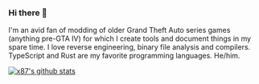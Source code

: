 ### Hi there 👋

I'm an avid fan of modding of older Grand Theft Auto series games (anything pre-GTA IV) for which I create tools and document things in my spare time.
I love reverse engineering, binary file analysis and compilers. TypeScript and Rust are my favorite programming languages. He/him.

[![x87's github stats](https://github-readme-stats.vercel.app/api?username=x87&show_icons=true&theme=dark)](https://github.com/anuraghazra/github-readme-stats)

<!--
**x87/x87** is a ✨ _special_ ✨ repository because its `README.md` (this file) appears on your GitHub profile.
Welcome :hi: I'm an avid fan of modding of older Grand Theft Auto series games (anything pre-GTA IV) for which I create tools and document things in my spare time.
I love reverse engineering, binary file analysis and compilers. TypeScript is my favourite programming language. A novice Rustacean.

Here are some ideas to get you started:

- 🔭 I’m currently working on ...
- 🌱 I’m currently learning ...
- 👯 I’m looking to collaborate on ...
- 🤔 I’m looking for help with ...
- 💬 Ask me about ...
- 📫 How to reach me: ...
- 😄 Pronouns: ...
- ⚡ Fun fact: ...
-->
